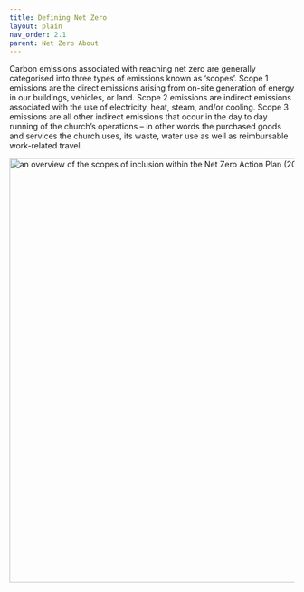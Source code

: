 ```yaml
---
title: Defining Net Zero
layout: plain
nav_order: 2.1
parent: Net Zero About
---
```


Carbon emissions associated with reaching net zero are generally categorised into three types of emissions known as ‘scopes’. Scope 1 emissions are the direct emissions arising from on-site generation of energy in our buildings, vehicles, or land. Scope 2 emissions are indirect emissions associated with the use of electricity, heat, steam, and/or cooling. Scope 3 emissions are all other indirect emissions that occur in the day to day running of the church’s operations – in other words the purchased goods and services the church uses, its waste, water use as well as reimbursable work-related travel. 

<img src='{{ "graphics/net-zero-scopes.jpg" | relative_url }}' alt="an overview of the scopes of inclusion within the Net Zero Action Plan (2023-2030)" title="Net Zero Scopes of Inclusion" width="750px"/>
